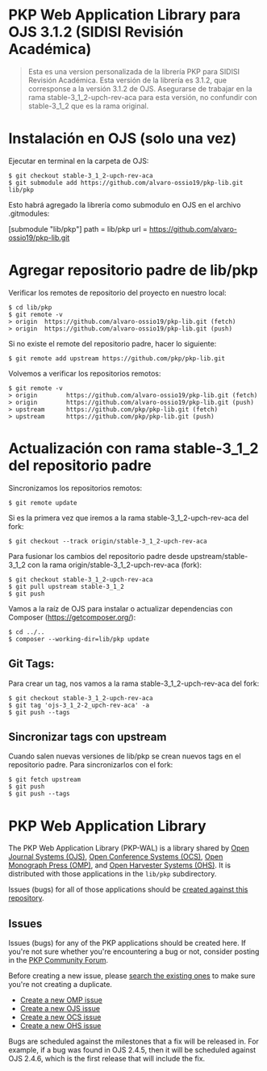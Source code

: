 PKP Web Application Library para OJS 3.1.2 (SIDISI Revisión Académica)
=======

> Esta es una version personalizada de la librería PKP para SIDISI Revisión Académica. Esta versión de la librería es 3.1.2, que corresponse a la versión 3.1.2 de OJS. Asegurarse de trabajar en la rama stable-3_1_2-upch-rev-aca para esta versión, no confundir con stable-3_1_2 que es la rama original.

# Instalación en OJS (solo una vez)

Ejecutar en terminal en la carpeta de OJS:

    $ git checkout stable-3_1_2-upch-rev-aca
    $ git submodule add https://github.com/alvaro-ossio19/pkp-lib.git  lib/pkp

Esto habrá agregado la librería como submodulo en OJS en el archivo .gitmodules:

[submodule "lib/pkp"]
	path = lib/pkp
	url = https://github.com/alvaro-ossio19/pkp-lib.git

# Agregar repositorio padre de lib/pkp

Verificar los remotes de repositorio del proyecto en nuestro local:

    $ cd lib/pkp
    $ git remote -v
    > origin  https://github.com/alvaro-ossio19/pkp-lib.git (fetch)
    > origin  https://github.com/alvaro-ossio19/pkp-lib.git (push)

Si no existe el remote del repositorio padre, hacer lo siguiente:

    $ git remote add upstream https://github.com/pkp/pkp-lib.git

Volvemos a verificar los repositorios remotos:

    $ git remote -v
    > origin        https://github.com/alvaro-ossio19/pkp-lib.git (fetch)
    > origin        https://github.com/alvaro-ossio19/pkp-lib.git (push)
    > upstream      https://github.com/pkp/pkp-lib.git (fetch)
    > upstream      https://github.com/pkp/pkp-lib.git (push)

# Actualización con rama stable-3_1_2 del repositorio padre

Sincronizamos los repositorios remotos:

    $ git remote update

Si es la primera vez que iremos a la rama stable-3_1_2-upch-rev-aca del fork:

    $ git checkout --track origin/stable-3_1_2-upch-rev-aca

Para fusionar los cambios del repositorio padre desde upstream/stable-3_1_2 con la rama origin/stable-3_1_2-upch-rev-aca (fork):

    $ git checkout stable-3_1_2-upch-rev-aca
    $ git pull upstream stable-3_1_2
    $ git push

Vamos a la raíz de OJS para instalar o actualizar dependencias con Composer (https://getcomposer.org/):

    $ cd ../..
    $ composer --working-dir=lib/pkp update

## Git Tags:

Para crear un tag, nos vamos a la rama stable-3_1_2-upch-rev-aca del fork:

    $ git checkout stable-3_1_2-upch-rev-aca
    $ git tag 'ojs-3_1_2-2_upch-rev-aca' -a
    $ git push --tags

## Sincronizar tags con upstream

Cuando salen nuevas versiones de lib/pkp se crean nuevos tags en el repositorio padre. Para sincronizarlos con el fork:

    $ git fetch upstream
    $ git push
    $ git push --tags

PKP Web Application Library
=======

The PKP Web Application Library (PKP-WAL) is a library shared by [Open Journal Systems (OJS)](http://github.com/pkp/ojs), [Open Conference Systems (OCS)](http://github.com/pkp/ocs), [Open Monograph Press (OMP)](http://github.com/pkp/omp), and [Open Harvester Systems (OHS)](http://github.com/pkp/harvester). It is distributed with those applications in the `lib/pkp` subdirectory.

Issues (bugs) for all of those applications should be [created against this repository](https://github.com/pkp/pkp-lib/issues).

## Issues
Issues (bugs) for any of the PKP applications should be created here. If you're not sure whether you're encountering a bug or not, consider posting in the [PKP Community Forum](http://forum.pkp.sfu.ca/).

Before creating a new issue, please [search the existing ones](https://github.com/pkp/pkp-lib/issues) to make sure you're not creating a duplicate.

* [Create a new OMP issue](https://github.com/pkp/pkp-lib/issues/new?title=[OMP])
* [Create a new OJS issue](https://github.com/pkp/pkp-lib/issues/new?title=[OJS])
* [Create a new OCS issue](https://github.com/pkp/pkp-lib/issues/new?title=[OCS])
* [Create a new OHS issue](https://github.com/pkp/pkp-lib/issues/new?title=[OHS])

Bugs are scheduled against the milestones that a fix will be released in. For example, if a bug was found in OJS 2.4.5, then it will be scheduled against OJS 2.4.6, which is the first release that will include the fix.
